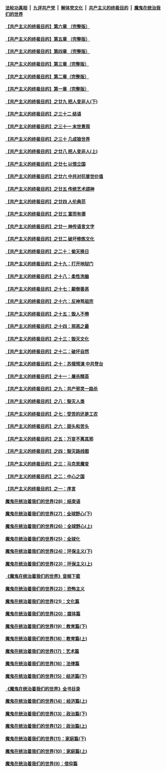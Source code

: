 ####  [法轮功真相](../../../../basic/blob/master/README.md?t=07090531) &nbsp;|&nbsp; [九评共产党](../../../../9ping.md/blob/master/README.md?t=07090531) &nbsp;|&nbsp; [解体党文化](../../../../jtdwh.md/blob/master/README.md?t=07090531)  &nbsp;|&nbsp; [共产主义的终极目的](../../../../gczydzjmd.md/blob/master/README.md?t=07090531) &nbsp;|&nbsp; [魔鬼在统治我们的世界](../../../../mgztzwmdsj.md/blob/master/README.md?t=07090531) 

#### [【共产主义的终极目的】第六章 （完整版）](../pages/nsc422/n11428913.md?t=07090531) 

#### [【共产主义的终极目的】第五章 （完整版）](../pages/nsc422/n11428912.md?t=07090531) 

#### [【共产主义的终极目的】第四章 （完整版）](../pages/nsc422/n11428907.md?t=07090531) 

#### [【共产主义的终极目的】第三章（完整版）](../pages/nsc422/n11428848.md?t=07090531) 

#### [【共产主义的终极目的】第二章（完整版）](../pages/nsc422/n11428831.md?t=07090531) 

#### [【共产主义的终极目的】第一章（完整版）](../pages/nsc422/n11417651.md?t=07090531) 

#### [【共产主义的终极目的】之廿九 把人变非人(下)](../pages/nsc422/n11344140.md?t=07090531) 

#### [【共产主义的终极目的】之三十二 结语](../pages/nsc422/n11360535.md?t=07090531) 

#### [【共产主义的终极目的】之三十一 末世景观](../pages/nsc422/n11351129.md?t=07090531) 

#### [【共产主义的终极目的】之三十 几成狼世界](../pages/nsc422/n11348280.md?t=07090531) 

#### [【共产主义的终极目的】之廿八 把人变非人(上)](../pages/nsc422/n11340492.md?t=07090531) 

#### [【共产主义的终极目的】之廿七 以恨立国](../pages/nsc422/n11336944.md?t=07090531) 

#### [【共产主义的终极目的】之廿六 中共对抗普世价值](../pages/nsc422/n11324785.md?t=07090531) 

#### [【共产主义的终极目的】之廿五 传统艺术颂神](../pages/nsc422/n11296396.md?t=07090531) 

#### [【共产主义的终极目的】之廿四 人伦典范](../pages/nsc422/n11296397.md?t=07090531) 

#### [【共产主义的终极目的】之廿三 富而有德](../pages/nsc422/n11283598.md?t=07090531) 

#### [【共产主义的终极目的】之廿一 神传语言文字](../pages/nsc422/n11263265.md?t=07090531) 

#### [【共产主义的终极目的】之廿二 破坏修炼文化](../pages/nsc422/n11245728.md?t=07090531) 

#### [【共产主义的终极目的】之二十：偷天换日](../pages/nsc422/n11238846.md?t=07090531) 

#### [【共产主义的终极目的】之十九：打开地狱门](../pages/nsc422/n11206376.md?t=07090531) 

#### [【共产主义的终极目的】之十八：柔性洗脑](../pages/nsc422/n11199994.md?t=07090531) 

#### [【共产主义的终极目的】之十七：颠倒善恶](../pages/nsc422/n11179782.md?t=07090531) 

#### [【共产主义的终极目的】之十六：反神骂祖宗](../pages/nsc422/n11166798.md?t=07090531) 

#### [【共产主义的终极目的】之十五：毁人不倦](../pages/nsc422/n11166792.md?t=07090531) 

#### [【共产主义的终极目的】之十四：邪恶之最](../pages/nsc422/n11150249.md?t=07090531) 

#### [【共产主义的终极目的】之十三：毁灭文化](../pages/nsc422/n11135227.md?t=07090531) 

#### [【共产主义的终极目的】之十二：破坏自然](../pages/nsc422/n11135214.md?t=07090531) 

#### [【共产主义的终极目的】之十：苏俄预演 中共登台](../pages/nsc422/n11118424.md?t=07090531) 

#### [【共产主义的终极目的】之十一：屠杀精英](../pages/nsc422/n11118442.md?t=07090531) 

#### [【共产主义的终极目的】之九：共产邪灵一路杀](../pages/nsc422/n11114139.md?t=07090531) 

#### [【共产主义的终极目的】之八：毁灭人类](../pages/nsc422/n11108503.md?t=07090531) 

#### [【共产主义的终极目的】之七：受苦的还是工农](../pages/nsc422/n11101809.md?t=07090531) 

#### [【共产主义的终极目的】之六：甜头和苦头](../pages/nsc422/n11096971.md?t=07090531) 

#### [【共产主义的终极目的】之五：万变不离其邪](../pages/nsc422/n11091285.md?t=07090531) 

#### [【共产主义的终极目的】之四：毁灭路线图](../pages/nsc422/n11086284.md?t=07090531) 

#### [【共产主义的终极目的】之三：马克思魔变](../pages/nsc422/n11061941.md?t=07090531) 

#### [【共产主义的终极目的】之二：中心之国](../pages/nsc422/n11047728.md?t=07090531) 

#### [【共产主义的终极目的】之一：序言](../pages/nsc422/n11086077.md?t=07090531) 

#### [魔鬼在统治着我们的世界(28)：结束语](../pages/nsc422/n10936246.md?t=07090531) 

#### [魔鬼在统治着我们的世界(27)：全球野心(下)](../pages/nsc422/n10928319.md?t=07090531) 

#### [魔鬼在统治着我们的世界(26)：全球野心(上)](../pages/nsc422/n10900318.md?t=07090531) 

#### [魔鬼在统治着我们的世界(25)：全球化](../pages/nsc422/n10788205.md?t=07090531) 

#### [魔鬼在统治着我们的世界(24)：环保主义(下)](../pages/nsc422/n10695307.md?t=07090531) 

#### [魔鬼在统治着我们的世界(23)：环保主义(上)](../pages/nsc422/n10688613.md?t=07090531) 

#### [《魔鬼在统治着我们的世界》音频下载](../pages/nsc422/n10635553.md?t=07090531) 

#### [魔鬼在统治着我们的世界(22)：恐怖主义](../pages/nsc422/n10614727.md?t=07090531) 

#### [魔鬼在统治着我们的世界(21)：文化篇](../pages/nsc422/n10597706.md?t=07090531) 

#### [魔鬼在统治着我们的世界(20)：媒体篇](../pages/nsc422/n10586579.md?t=07090531) 

#### [魔鬼在统治着我们的世界(19)：教育篇(下)](../pages/nsc422/n10564808.md?t=07090531) 

#### [魔鬼在统治着我们的世界(18)：教育篇(上)](../pages/nsc422/n10526970.md?t=07090531) 

#### [魔鬼在统治着我们的世界(17)：艺术篇](../pages/nsc422/n10499093.md?t=07090531) 

#### [魔鬼在统治着我们的世界(16)：法律篇](../pages/nsc422/n10485969.md?t=07090531) 

#### [魔鬼在统治着我们的世界(15)：经济篇(下)](../pages/nsc422/n10469975.md?t=07090531) 

#### [《魔鬼在统治着我们的世界》全书目录](../pages/nsc422/n10464261.md?t=07090531) 

#### [魔鬼在统治着我们的世界(14)：经济篇(上)](../pages/nsc422/n10457370.md?t=07090531) 

#### [魔鬼在统治着我们的世界(13)：政治篇(下)](../pages/nsc422/n10448270.md?t=07090531) 

#### [魔鬼在统治着我们的世界(12)：政治篇(上)](../pages/nsc422/n10444576.md?t=07090531) 

#### [魔鬼在统治着我们的世界(11)：家庭篇(下)](../pages/nsc422/n10440961.md?t=07090531) 

#### [魔鬼在统治着我们的世界(10)：家庭篇(上)](../pages/nsc422/n10435448.md?t=07090531) 

#### [魔鬼在统治着我们的世界(9)：信仰篇](../pages/nsc422/n10432159.md?t=07090531) 

